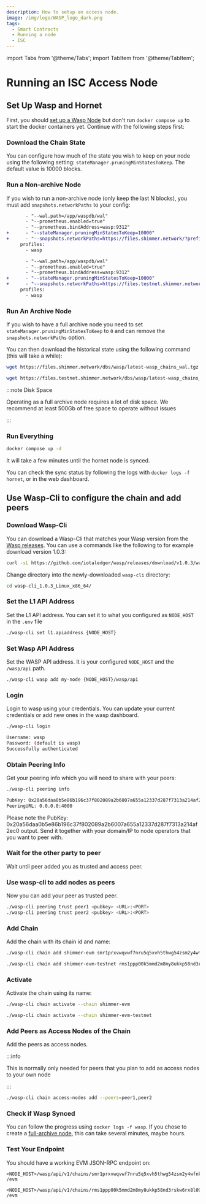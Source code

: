 ```yaml
---
description: How to setup an access node.
image: /img/logo/WASP_logo_dark.png
tags:
  - Smart Contracts
  - Running a node
  - ISC
---
```


import Tabs from '@theme/Tabs';
import TabItem from '@theme/TabItem';

# Running an ISC Access Node

## Set Up Wasp and Hornet

First, you should [set up a  Wasp Node](./running-a-node.md) but don't run `docker compose up` to start the docker containers yet. Continue with the following steps first:

### Download the Chain State

You can configure how much of the state you wish to keep on your node using the following setting: `stateManager.pruningMinStatesToKeep`. The default value is 10000 blocks.

### Run a Non-archive Node

If you wish to run a non-archive node (only keep the last N blocks), you must add `snapshots.networkPaths` to your config:

<Tabs groupId="network" queryString>
<TabItem value="shimmer" label="ShimmerEVM">

```diff docker-compose.yml
       - "--wal.path=/app/waspdb/wal"
       - "--prometheus.enabled=true"
       - "--prometheus.bindAddress=wasp:9312"
+      - "--stateManager.pruningMinStatesToKeep=10000"
+      - "--snapshots.networkPaths=https://files.shimmer.network/?prefix=wasp_snapshots/smr1prxvwqvwf7nru5q5xvh5thwg54zsm2y4wfnk6yk56hj3exxkg92mx20wl3s/"
     profiles:
       - wasp
```

</TabItem>
<TabItem value="shimmer_testnet" label="ShimmerEVM Testnet">

```diff docker-compose.yml
       - "--wal.path=/app/waspdb/wal"
       - "--prometheus.enabled=true"
       - "--prometheus.bindAddress=wasp:9312"
+      - "--stateManager.pruningMinStatesToKeep=10000"
+      - "--snapshots.networkPaths=https://files.testnet.shimmer.network/?prefix=wasp_snapshots/rms1ppp00k5mmd2m8my8ukkp58nd3rskw6rx8l09aj35984k74uuc5u2cywn3ex/"
     profiles:
       - wasp
```

</TabItem>
</Tabs>

### Run An Archive Node

If you wish to have a full archive node you need to set `stateManager.pruningMinStatesToKeep` to `0` and can remove the `snapshots.networkPaths` option. 

You can then download the historical state using the following command (this will take a while):


<Tabs groupId="network" queryString>
<TabItem value="shimmer" label="ShimmerEVM">

```sh
wget https://files.shimmer.network/dbs/wasp/latest-wasp_chains_wal.tgz -O - | tar xzv -C data/wasp
```

</TabItem>
<TabItem value="shimmer_testnet" label="ShimmerEVM Testnet">

```sh
wget https://files.testnet.shimmer.network/dbs/wasp/latest-wasp_chains_wal.tgz -O - | tar xzv -C data/wasp
```

</TabItem>
</Tabs>

:::note Disk Space

Operating as a full archive node requires a lot of disk space. We recommend at least 500Gb of free space to operate without issues

:::

### Run Everything

```sh
docker compose up -d
```

It will take a few minutes until the hornet node is synced.

You can check the sync status by following the logs with `docker logs -f hornet`, or in the web dashboard.

## Use Wasp-Cli to configure the chain and add peers
### Download Wasp-Cli

You can download a Wasp-Cli that matches your Wasp version from the [Wasp releases](https://github.com/iotaledger/wasp/releases).
You can use a commands like the following to for example download version 1.0.3:

```sh
curl -sL https://github.com/iotaledger/wasp/releases/download/v1.0.3/wasp-cli_1.0.3_Linux_x86_64.tar.gz | tar xzv
```

Change directory into the newly-downloaded `wasp-cli` directory:

```sh
cd wasp-cli_1.0.3_Linux_x86_64/
```

### Set the L1 API Address

Set the L1 API address. You can set it to what you configured as `NODE_HOST` in the `.env` file

```sh
./wasp-cli set l1.apiaddress {NODE_HOST}
```

### Set Wasp API Address

Set the WASP API address. It is your configured `NODE_HOST` and the `/wasp/api` path.

```sh
./wasp-cli wasp add my-node {NODE_HOST}/wasp/api
```

### Login

Login to wasp using your credentials. You can update your current credentials or add new ones in the wasp dashboard.

```sh
./wasp-cli login
```
```sh title=Output
Username: wasp
Password: (default is wasp)
Successfully authenticated
```

### Obtain Peering Info

Get your peering info which you will need to share with your peers:

```sh
./wasp-cli peering info
```
```sh title=Output
PubKey: 0x20a56daa0b5e86b196c37f802089a2b6007a655a12337d287f7313a214af2ec0
PeeringURL: 0.0.0.0:4000
```

Please note the PubKey: 0x20a56daa0b5e86b196c37f802089a2b6007a655a12337d287f7313a214af2ec0 output.
Send it together with your domain/IP to node operators that you want to peer with.

### Wait for the other party to peer

Wait until peer added you as trusted and access peer.

### Use wasp-cli to add nodes as peers

Now you can add your peer as trusted peer.

```sh
./wasp-cli peering trust peer1 <pubkey> <URL>:<PORT>
./wasp-cli peering trust peer2 <pubkey> <URL>:<PORT>
```

### Add Chain

Add the chain with its chain id and name:

<Tabs groupId="network" queryString>
<TabItem value="shimmer" label="ShimmerEVM">

```sh
./wasp-cli chain add shimmer-evm smr1prxvwqvwf7nru5q5xvh5thwg54zsm2y4wfnk6yk56hj3exxkg92mx20wl3s
```

</TabItem>
<TabItem value="shimmer_testnet" label="ShimmerEVM Testnet">

```sh
./wasp-cli chain add shimmer-evm-testnet rms1ppp00k5mmd2m8my8ukkp58nd3rskw6rx8l09aj35984k74uuc5u2cywn3ex
```

</TabItem>
</Tabs>

### Activate

Activate the chain using its name:


<Tabs groupId="network" queryString>
<TabItem value="shimmer" label="ShimmerEVM">

```sh
./wasp-cli chain activate --chain shimmer-evm
```

</TabItem>
<TabItem value="shimmer_testnet" label="ShimmerEVM Testnet">

```sh
./wasp-cli chain activate --chain shimmer-evm-testnet
```

</TabItem>
</Tabs>

### Add Peers as Access Nodes of the Chain

Add the peers as access nodes.

:::info

This is normally only needed for peers that you plan to add as access nodes to your own node

:::

```sh
./wasp-cli chain access-nodes add --peers=peer1,peer2
```

### Check if Wasp Synced

You can follow the progress using `docker logs -f wasp`. If you chose to create a [full-archive node](#run-and-archive-node), this can take several minutes, maybe hours.

### Test Your Endpoint

You should have a working EVM JSON-RPC endpoint on:

<Tabs groupId="network" queryString>
<TabItem value="shimmer" label="ShimmerEVM">

```
<NODE_HOST>/wasp/api/v1/chains/smr1prxvwqvwf7nru5q5xvh5thwg54zsm2y4wfnk6yk56hj3exxkg92mx20wl3s
/evm
```

</TabItem>
<TabItem value="shimmer_testnet" label="ShimmerEVM Testnet">

```
<NODE_HOST>/wasp/api/v1/chains/rms1ppp00k5mmd2m8my8ukkp58nd3rskw6rx8l09aj35984k74uuc5u2cywn3ex
/evm
```

</TabItem>
</Tabs>